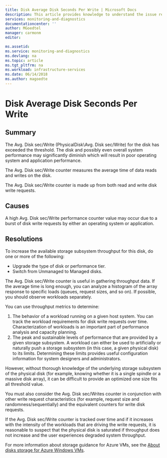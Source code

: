 ```yaml
---
title: Disk Average Disk Seconds Per Write | Microsoft Docs
description: This article provides knowledge to understand the issue reported, what are the possible causes, and how to resolve the health issue identified by Azure Monitor VM Health.
services: monitoring-and-diagnostics
documentationcenter: ''
author: MGoedtel
manager: carmonm
editor: 

ms.assetid: 
ms.service: monitoring-and-diagnostics
ms.devlang: na
ms.topic: article
ms.tgt_pltfrm: na
ms.workload: infrastructure-services
ms.date: 06/14/2018
ms.author: magoedte
---
```


# Disk Average Disk Seconds Per Write

## Summary

The Avg. Disk sec/Write (PhysicalDisk\Avg. Disk sec/Write) for the disk has exceeded the threshold. The disk and possibly even overall system performance may significantly diminish which will result in poor operating system and application performance.

The Avg. Disk sec/Write counter measures the average time of data reads and writes on the disk.

The Avg. Disk sec/Write counter is made up from both read and write disk write requests.

## Causes

A high Avg. Disk sec/Write performance counter value may occur due to a burst of disk write requests by either an operating system or application.

## Resolutions

To increase the available storage subsystem throughput for this disk, do one or more of the following:

- Upgrade the type of disk or performance tier.
- Switch from Unmanaged to Managed disks.

The Avg. Disk sec/Write counter is useful in gathering throughput data. If the average time is long enough, you can analyze a histogram of the array response to specific loads (queues, request sizes, and so on). If possible, you should observe workloads separately.

You can use throughput metrics to determine:

1. The behavior of a workload running on a given host system. You can track the workload requirements for disk write requests over time. Characterization of workloads is an important part of performance analysis and capacity planning.
2. The peak and sustainable levels of performance that are provided by a given storage subsystem. A workload can either be used to artificially or naturally push a storage subsystem (in this case, a given physical disk) to its limits. Determining these limits provides useful configuration information for system designers and administrators.

However, without thorough knowledge of the underlying storage subsystem of the physical disk (for example, knowing whether it is a single spindle or a massive disk array), it can be difficult to provide an optimized one size fits all threshold value.

You must also consider the Avg. Disk sec/Writes counter in conjunction with other write request characteristics (for example, request size and randomness/sequentially) and the equivalent counters for write disk requests.

If the Avg. Disk sec/Write counter is tracked over time and if it increases with the intensity of the workloads that are driving the write requests, it is reasonable to suspect that the physical disk is saturated if throughput does not increase and the user experiences degraded system throughput.

For more information about storage guidance for Azure VMs, see the [About disks storage for Azure Windows VMs](https://docs.microsoft.com/azure/virtual-machines/windows/about-disks-and-vhds).